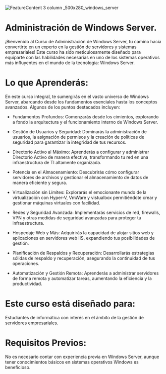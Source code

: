 ![FeatureContent 3 column _500x280_windows_server](https://github.com/wobistdu003/Administracion-servidores/assets/110427600/f48aef1f-4515-4079-81b6-df924b7fac66)
# Administración de Windows Server.

¡Bienvenido al Curso de Administración de Windows Server, tu camino hacia convertirte en un experto en la gestión de servidores y sistemas empresariales!
Este curso ha sido meticulosamente diseñado para equiparte con las habilidades necesarias en uno de los sistemas operativos más influyentes en el mundo 
de la tecnología: Windows Server.

# Lo que Aprenderás:

En este curso integral, te sumergirás en el vasto universo de Windows Server, abarcando desde los fundamentos esenciales hasta los conceptos avanzados.
Algunos de los puntos destacados incluyen:

* Fundamentos Profundos: Comenzarás desde los cimientos, explorando a fondo la arquitectura y el funcionamiento interno de Windows Server.

* Gestión de Usuarios y Seguridad: Dominarás la administración de usuarios, la asignación de permisos y la creación de políticas de seguridad para garantizar
  la integridad de tus recursos.

* Directorio Activo al Máximo: Aprenderás a configurar y administrar Directorio Activo de manera efectiva, transformando tu red en una infraestructura de TI
  altamente organizada.

* Potencia en el Almacenamiento: Descubrirás cómo configurar servidores de archivos y gestionar el almacenamiento de datos de manera eficiente y segura.

* Virtualización sin Límites: Explorarás el emocionante mundo de la virtualización con Hyper-V, VmWare y vistualbox permitiéndote crear y gestionar máquinas
  virtuales con facilidad.

* Redes y Seguridad Avanzada: Implementarás servicios de red, firewalls, VPN y otras medidas de seguridad avanzadas para proteger tu infraestructura.

* Hospedaje Web y Más: Adquirirás la capacidad de alojar sitios web y aplicaciones en servidores web IIS, expandiendo tus posibilidades de gestión.

* Planificación de Respaldos y Recuperación: Desarrollarás estrategias sólidas de respaldo y recuperación, asegurando la continuidad de tus operaciones.

* Automatización y Gestión Remota: Aprenderás a administrar servidores de forma remota y automatizar tareas, aumentando la eficiencia y la productividad.


# Este curso está diseñado para:

Estudiantes de informática con interés en el ámbito de la gestión de servidores empresariales.

# Requisitos Previos:

No es necesario contar con experiencia previa en Windows Server, aunque tener conocimientos básicos en sistemas operativos Windows es beneficioso.

